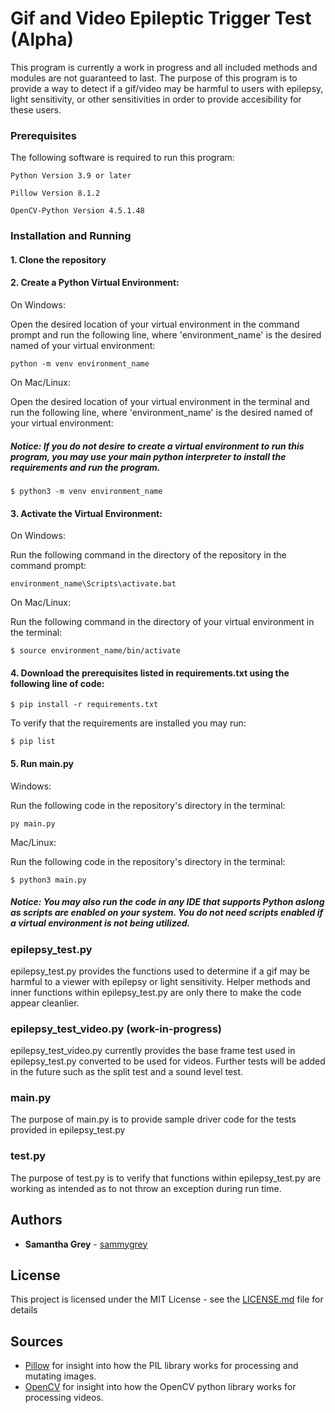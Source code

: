 # Gif and Video Epileptic Trigger Test (Alpha)

This program is currently a work in progress and all included methods and modules are not guaranteed to last.
The purpose of this program is to provide a way to detect if a gif/video may be harmful to users with epilepsy,
light sensitivity, or other sensitivities in order to provide accesibility for these users.

### Prerequisites

The following software is required to run this program:

```
Python Version 3.9 or later
```

```
Pillow Version 8.1.2
```

```
OpenCV-Python Version 4.5.1.48
```

### Installation and Running

#### 1. Clone the repository

#### 2. Create a Python Virtual Environment:

On Windows:

Open the desired location of your virtual environment in the command prompt and run the following line, where 'environment_name' is the desired named of your virtual environment:

```
python -m venv environment_name
```

On Mac/Linux:

Open the desired location of your virtual environment in the terminal and run the following line, where 'environment_name' is the desired named of your virtual environment:

##### Notice: If you do not desire to create a virtual environment to run this program, you may use your main python interpreter to install the requirements and run the program.

```
$ python3 -m venv environment_name
```

#### 3. Activate the Virtual Environment:

On Windows:

Run the following command in the directory of the repository in the command prompt:

```
environment_name\Scripts\activate.bat
```

On Mac/Linux:

Run the following command in the directory of your virtual environment in the terminal:

```
$ source environment_name/bin/activate
```

#### 4. Download the prerequisites listed in requirements.txt using the following line of code:

```
$ pip install -r requirements.txt
```

To verify that the requirements are installed you may run:

```
$ pip list
```

#### 5. Run main.py

Windows:

Run the following code in the repository's directory in the terminal:

```
py main.py
```

Mac/Linux:

Run the following code in the repository's directory in the terminal:

```
$ python3 main.py
```

##### Notice: You may also run the code in any IDE that supports Python aslong as scripts are enabled on your system. You do not need scripts enabled if a virtual environment is not being utilized.

### epilepsy_test.py

epilepsy_test.py provides the functions used to determine if a gif may be harmful to a viewer with epilepsy or light sensitivity. Helper methods and inner functions within epilepsy_test.py are only there to make the code appear cleanlier.

### epilepsy_test_video.py (work-in-progress)

epilepsy_test_video.py currently provides the base frame test used in epilepsy_test.py converted to be used for videos. Further tests will be added in the future such as the split test and a sound level test.

### main.py

The purpose of main.py is to provide sample driver code for the tests provided in epilepsy_test.py

### test.py

The purpose of test.py is to verify that functions within epilepsy_test.py are working as intended as to not throw an exception during run time.

## Authors

- **Samantha Grey** - [sammygrey](https://github.com/sammygrey)

## License

This project is licensed under the MIT License - see the [LICENSE.md](LICENSE.md) file for details

## Sources

- [Pillow](https://pillow.readthedocs.io/en/stable/) for insight into how the PIL library works for processing and mutating images.
- [OpenCV](https://pypi.org/project/opencv-python/) for insight into how the OpenCV python library works for processing videos.
